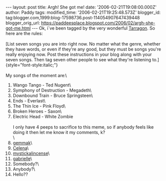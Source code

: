 \-\-- layout: post title: Argh! She got me! date:
\'2006-02-21T19:08:00.000Z\' author: Paddy tags: modified\_time:
\'2006-02-21T19:25:48.573Z\' blogger\_id:
tag:blogger.com,1999:blog-17598736.post-114054907647439448
blogger\_orig\_url:
https://paddeesplace.blogspot.com/2006/02/argh-she-got-me.html \-\-- Ok,
i\`ve been tagged by the very wonderful
[Tarragon](https://www.hazeltree.net/). So here are the rules:\
\
[List seven songs you are into right now. No matter what the genre,
whether they have words, or even if they're any good, but they must be
songs you're really enjoying now. Post these instructions in your blog
along with your seven songs. Then tag seven other people to see what
they're listening to.]{style="font-style:italic;"}\
\
My songs of the moment are:\
1. Wango Tango - Ted Nugent\
2. Symphony of Destruction - Megadeth\
3. Downbound Train - Bruce Springsteen\
4. Ends - Everlast\
5. The Thin Ice - Pink Floyd\
6. Broken Heroes - Saxon\
7. Electric Head - White Zombie\
\
I only have 4 peeps to sacrifice to this meme, so if anybody feels like
doing it then let me know it my comments, k?\
\
1. [gemmak](https://www.jmw500.blogspot.com/)\
2. [Celena](https://celenaszoo.blogspot.com/)\
3. [mystickalincense](https://www.mystickalincense.com/blog/)\
4. [gabrielle](https://gabrielle.blogsome.com/)\
5. Somebody?\
6. Anybody?\
7. Hello??

